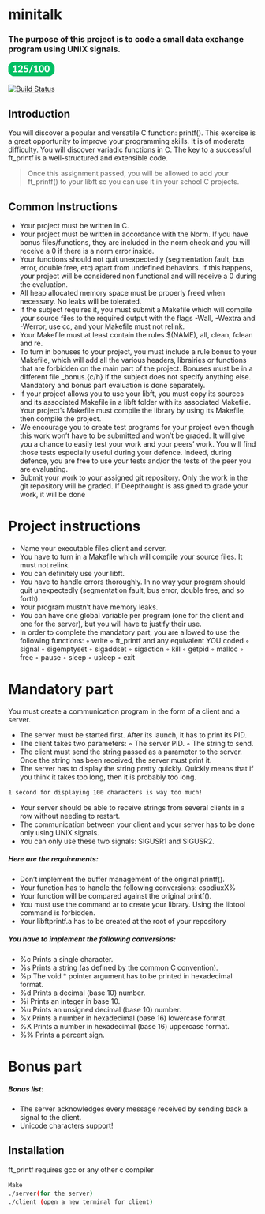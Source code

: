 # minitalk
### The purpose of this project is to code a small data exchange program using UNIX signals.

![](image.png)

[![Build Status](https://travis-ci.org/joemccann/dillinger.svg?branch=master)](https://travis-ci.org/joemccann/dillinger)

## Introduction

You will discover a popular and versatile C function: printf(). This exercise is a great
opportunity to improve your programming skills. It is of moderate difficulty.
You will discover variadic functions in C.
The key to a successful ft_printf is a well-structured and extensible code.
> Once this assignment passed, you will be allowed to add your
> ft_printf() to your libft so you can use it in your school C
> projects.

## Common Instructions

- Your project must be written in C.
- Your project must be written in accordance with the Norm. If you have bonus
files/functions, they are included in the norm check and you will receive a 0 if there
is a norm error inside.
- Your functions should not quit unexpectedly (segmentation fault, bus error, double
free, etc) apart from undefined behaviors. If this happens, your project will be
considered non functional and will receive a 0 during the evaluation.
- All heap allocated memory space must be properly freed when necessary. No leaks
will be tolerated.
- If the subject requires it, you must submit a Makefile which will compile your
source files to the required output with the flags -Wall, -Wextra and -Werror, use
cc, and your Makefile must not relink.
- Your Makefile must at least contain the rules $(NAME), all, clean, fclean and
re.
- To turn in bonuses to your project, you must include a rule bonus to your Makefile,
which will add all the various headers, librairies or functions that are forbidden on
the main part of the project. Bonuses must be in a different file _bonus.{c/h} if
the subject does not specify anything else. Mandatory and bonus part evaluation
is done separately.
- If your project allows you to use your libft, you must copy its sources and its
associated Makefile in a libft folder with its associated Makefile. Your project’s
Makefile must compile the library by using its Makefile, then compile the project.
- We encourage you to create test programs for your project even though this work
won’t have to be submitted and won’t be graded. It will give you a chance
to easily test your work and your peers’ work. You will find those tests especially
useful during your defence. Indeed, during defence, you are free to use your tests
and/or the tests of the peer you are evaluating.
- Submit your work to your assigned git repository. Only the work in the git repository will be graded. If Deepthought is assigned to grade your work, it will be done

# Project instructions
- Name your executable files client and server.
- You have to turn in a Makefile which will compile your source files. It must not
relink.
- You can definitely use your libft.
- You have to handle errors thoroughly. In no way your program should quit unexpectedly (segmentation fault, bus error, double free, and so forth).
- Your program mustn’t have memory leaks.
- You can have one global variable per program (one for the client and one for
the server), but you will have to justify their use.
- In order to complete the mandatory part, you are allowed to use the following
functions:
◦ write
◦ ft_printf and any equivalent YOU coded
◦ signal
◦ sigemptyset
◦ sigaddset
◦ sigaction
◦ kill
◦ getpid
◦ malloc
◦ free
◦ pause
◦ sleep
◦ usleep
◦ exit

# Mandatory part

You must create a communication program in the form of a client and a server.
- The server must be started first. After its launch, it has to print its PID.
- The client takes two parameters:
◦ The server PID.
◦ The string to send.
- The client must send the string passed as a parameter to the server.
Once the string has been received, the server must print it.
- The server has to display the string pretty quickly. Quickly means that if you think
it takes too long, then it is probably too long.
```sh
1 second for displaying 100 characters is way too much!
```

- Your server should be able to receive strings from several clients in a row without
needing to restart.
- The communication between your client and your server has to be done only using
UNIX signals.
- You can only use these two signals: SIGUSR1 and SIGUSR2.

##### Here are the requirements:
- Don’t implement the buffer management of the original printf().
- Your function has to handle the following conversions: cspdiuxX%
- Your function will be compared against the original printf().
- You must use the command ar to create your library.
Using the libtool command is forbidden.
- Your libftprintf.a has to be created at the root of your repository

##### You have to implement the following conversions:
- %c Prints a single character.
- %s Prints a string (as defined by the common C convention).
- %p The void * pointer argument has to be printed in hexadecimal format.
- %d Prints a decimal (base 10) number.
- %i Prints an integer in base 10.
- %u Prints an unsigned decimal (base 10) number.
- %x Prints a number in hexadecimal (base 16) lowercase format.
- %X Prints a number in hexadecimal (base 16) uppercase format.
- %% Prints a percent sign.

# Bonus part
##### Bonus list:
- The server acknowledges every message received by sending back a signal to the
client.
- Unicode characters support!

## Installation

ft_printf requires gcc or any other c compiler

```sh
Make
./server(for the server)
./client (open a new terminal for client)
```


